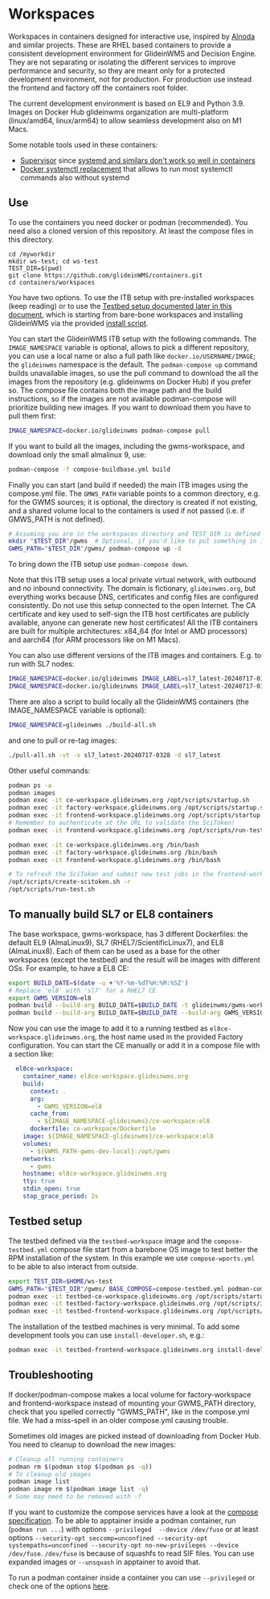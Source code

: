 <!--
SPDX-FileCopyrightText: 2020 Fermi Research Alliance, LLC
SPDX-License-Identifier: Apache-2.0
-->

# Workspaces

Workspaces in containers designed for interactive use, inspired by [Alnoda](https://alnoda.org/) and similar projects.
These are RHEL based containers to provide a consistent development environment for GlideinWMS and Decision Engine.
They are not separating or isolating the different services to improve performance and security, so they are meant only
for a protected development environment, not for production.
For production use instead the frontend and factory off the containers root folder.

The current development environment is based on EL9 and Python 3.9.
Images on Docker Hub glideinwms organization are multi-platform (linux/amd64, linux/arm64) to allow seamless development also on M1 Macs.

Some notable tools used in these containers:

-   [Supervisor](http://supervisord.org/) since [systemd and similars don't work so well in containers](https://docs.docker.com/config/containers/multi-service_container/)
-   [Docker systemctl replacement](https://github.com/gdraheim/docker-systemctl-replacement) that allows to run most systemctl commands also without systemd

## Use

To use the containers you need docker or podman (recommended).
You need also a cloned version of this repository. At least the compose files in this directory.
```
cd /myworkdir
mkdir ws-test; cd ws-test
TEST_DIR=$(pwd)
git clone https://github.com/glideinWMS/containers.git
cd containers/workspaces
```

You have two options. To use the ITB setup with pre-installed workspaces (keep reading) or to use the [Testbed setup documented later in this document](#testbed-setup),
which is starting from bare-bone workspaces and installing GlideinWMS via the provided [install script](testbed-workspace/scripts/install-glideinwms.sh).

You can start the GlideinWMS ITB setup with the following commands.
The `IMAGE_NAMESPACE` variable is optional, allows to pick a different repository, you can use a local name or also a full path like `docker.io/USERNAME/IMAGE`; the `glideinwms` namespace is the default.
The `podman-compose up` command builds unavailable images, so use the pull command to download the all the images from the repository (e.g. glideinwms on Docker Hub) if you prefer so.
The compose file contains both the image path and the build instructions, so if the images are not available podman-compose will prioritize building new images.
If you want to download them you have to pull them first:
```bash
IMAGE_NAMESPACE=docker.io/glideinwms podman-compose pull
```
If you want to build all the images, including the gwms-workspace, and download only the small almalinux 9, use:
```bash
podman-compose -f compose-buildbase.yml build
```
Finally you can start (and build if needed) the main ITB images using the compose.yml file.
The `GMWS_PATH` variable points to a common directory, e.g. for the GWMS sources; it is optional, the directory is created if not existing, and a shared volume local to the containers is used if not passed (i.e. if GMWS_PATH is not defined).
```bash
# Assuming you are in the workspaces directory and TEST_DIR is defined from above
mkdir "$TEST_DIR"/gwms  # Optional, if you'd like to put something in it
GWMS_PATH="$TEST_DIR"/gwms/ podman-compose up -d
```

To bring down the ITB setup use `podman-compose down`.

Note that this ITB setup uses a local private virtual network, with outbound and no inbound connectivity. 
The domain is fictionary, `glideinwms.org`, but everything works because DNS, certificates and config files 
are configured consistently.
Do not use this setup connected to the open Internet. The CA certificate and key used to self-sign the ITB
host certificates are publicly available, anyone can generate new host certificates!
All the ITB containers are built for multiple architectures: x84_64 (for Intel or AMD processors) and aarch64 (for ARM processors like on M1 Macs).

You can also use different versions of the ITB images and containers.
E.g. to run with SL7 nodes:
```bash
IMAGE_NAMESPACE=docker.io/glideinwms IMAGE_LABEL=sl7_latest-20240717-0328 podman-compose pull
IMAGE_NAMESPACE=docker.io/glideinwms IMAGE_LABEL=sl7_latest-20240717-0328 GWMS_PATH=/myworkdir/ws-test/gwms/ podman-compose up -d
```

There are also a script to build locally all the GlideinWMS containers (the IMAGE_NAMESPACE variable is optional):
```bash
IMAGE_NAMESPACE=glideinwms ./build-all.sh
```
and one to pull or re-tag images:
```bash
./pull-all.sh -vt -s sl7_latest-20240717-0328 -d sl7_latest
```

Other useful commands:
```bash
podman ps -a
podman images
podman exec -it ce-workspace.glideinwms.org /opt/scripts/startup.sh
podman exec -it factory-workspace.glideinwms.org /opt/scripts/startup.sh
podman exec -it frontend-workspace.glideinwms.org /opt/scripts/startup.sh
# Remember to authenticate at the URL to validate the SciToken! 
podman exec -it frontend-workspace.glideinwms.org /opt/scripts/run-test.sh

podman exec -it ce-workspace.glideinwms.org /bin/bash
podman exec -it factory-workspace.glideinwms.org /bin/bash
podman exec -it frontend-workspace.glideinwms.org /bin/bash

# To refresh the SciToken and submit new test jobs in the frontend-workspace:
/opt/scripts/create-scitoken.sh -r
/opt/scripts/run-test.sh
```

## To manually build SL7 or EL8 containers

The base workspace, gwms-workspace, has 3 different Dockerfiles: the default EL9 (AlmaLinux9), SL7 (RHEL7/ScientificLinux7), and EL8 (AlmaLinux8).
Each of them can be used as a base for the other workspaces (except the testbed) and the result will be images with different OSs.
For example, to have a EL8 CE:
```bash
export BUILD_DATE=$(date -u +'%Y-%m-%dT%H:%M:%SZ')
# Replace 'el8' with 'sl7' for a RHEL7 CE
export GWMS_VERSION=el8
podman build --build-arg BUILD_DATE=$BUILD_DATE -t glideinwms/gwms-workspace:$GWMS_VERSION -f gwms-workspace/Dockerfile.$GWMS_VERSION  .
podman build --build-arg BUILD_DATE=$BUILD_DATE --build-arg GWMS_VERSION=$GWMS_VERSION -t glideinwms/ce-workspace:$GWMS_VERSION  -f ce-workspace/Dockerfile .
```
Now you can use the image to add it to a running testbed as `el8ce-workspace.glideinwms.org`, the host name used in the provided Factory configuration.
You can start the CE manually or add it in a compose file with a section like:
```yaml
  el8ce-workspace:
    container_name: el8ce-workspace.glideinwms.org
    build:
      context: .
      arg:
        - GWMS_VERSION=el8
      cache_from:
        - ${IMAGE_NAMESPACE-glideinwms}/ce-workspace:el8
      dockerfile: ce-workspace/Dockerfile
    image: ${IMAGE_NAMESPACE-glideinwms}/ce-workspace:el8
    volumes:
      - ${GWMS_PATH-gwms-dev-local}:/opt/gwms
    networks:
      - gwms
    hostname: el8ce-workspace.glideinwms.org
    tty: true
    stdin_open: true
    stop_grace_period: 2s
```


## Testbed setup

The testbed defined via the `testbed-workspace` image and the `compose-testbed.yml` compose file start from a barebone OS image to test better the RPM installation of the system.
In this example we use `compose-wports.yml` to be able to also interact from outside.
```bash
export TEST_DIR=$HOME/ws-test
GWMS_PATH="$TEST_DIR"/gwms/ BASE_COMPOSE=compose-testbed.yml podman-compose -f compose-wports.yml up -d
podman exec -it testbed-ce-workspace.glideinwms.org /opt/scripts/startup.sh
podman exec -it testbed-factory-workspace.glideinwms.org /opt/scripts/install-glideinwms.sh --logserver
podman exec -it testbed-frontend-workspace.glideinwms.org /opt/scripts/install-glideinwms.sh
```
The installation of the testbed machines is very minimal. To add some development tools you can use `install-developer.sh`, e.g.:
```bash
podman exec -it testbed-frontend-workspace.glideinwms.org install-developer.sh
```


## Troubleshooting

If docker/podman-compose makes a local volume for factory-workspace and frontend-workspace instead of mounting your GWMS_PATH directory, check that you spelled correctly "GWMS_PATH", like in the compose.yml file.
We had a miss-spell in an older compose.yml causing trouble.

Sometimes old images are picked instead of downloading from Docker Hub.
You need to cleanup to download the new images:
```bash
# Cleanup all running containers
podman rm $(podman stop $(podman ps -q))
# To cleanup old images
podman image list
podman image rm $(podman image list -q)
# Some may need to be removed with -f
```

If you want to customize the compose services have a look at the [compose specification](https://github.com/compose-spec/compose-spec/blob/main/00-overview.md).
To be able to apptainer inside a podman container, run (`podman run ...`) with options `--privileged  --device /dev/fuse`
or at least options `--security-opt seccomp=unconfined --security-opt systempaths=unconfined --security-opt no-new-privileges --device /dev/fuse`.
`/dev/fuse` is because of squashfs to read SIF files. You can use expanded images or `--unsquash` in apptainer to avoid that.

To run a podman container inside a container you can use `--privileged` or check one of the options [here](https://www.redhat.com/en/blog/podman-inside-container).
